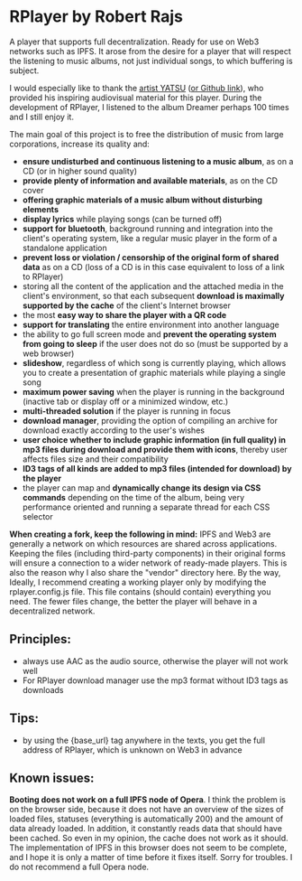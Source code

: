 # RPlayer by Robert Rajs

A player that supports full decentralization. Ready for use on Web3 networks such as IPFS. It arose from the desire for a player that will respect the listening to music albums, not just individual songs, to which buffering is subject.

I would especially like to thank the [artist YATSU](https://yatsuband.bandcamp.com/) ([or Github link](https://github.com/michaldivis)), who provided his inspiring audiovisual material for this player. During the development of RPlayer, I listened to the album Dreamer perhaps 100 times and I still enjoy it.
  
The main goal of this project is to free the distribution of music from large corporations, increase its quality and:
  
* **ensure undisturbed and continuous listening to a music album**, as on a CD (or in higher sound quality)
* **provide plenty of information and available materials**, as on the CD cover
* **offering graphic materials of a music album without disturbing elements**
* **display lyrics** while playing songs (can be turned off)
* **support for bluetooth**, background running and integration into the client's operating system, like a regular music player in the form of a standalone application
* **prevent loss or violation / censorship of the original form of shared data** as on a CD (loss of a CD is in this case equivalent to loss of a link to RPlayer)
* storing all the content of the application and the attached media in the client's environment, so that each subsequent **download is maximally supported by the cache** of the client's Internet browser
* the most **easy way to share the player with a QR code**
* **support for translating** the entire environment into another language
* the ability to go full screen mode and **prevent the operating system from going to sleep** if the user does not do so (must be supported by a web browser)
* **slideshow**, regardless of which song is currently playing, which allows you to create a presentation of graphic materials while playing a single song
* **maximum power saving** when the player is running in the background (inactive tab or display off or a minimized window, etc.)
* **multi-threaded solution** if the player is running in focus
* **download manager**, providing the option of compiling an archive for download exactly according to the user's wishes
* **user choice whether to include graphic information (in full quality) in mp3 files during download and provide them with icons**, thereby user affects files size and their compatibility
* **ID3 tags of all kinds are added to mp3 files (intended for download) by the player**
* the player can map and **dynamically change its design via CSS commands** depending on the time of the album, being very performance oriented and running a separate thread for each CSS selector

**When creating a fork, keep the following in mind:** IPFS and Web3 are generally a network on which resources are shared across applications. Keeping the files (including third-party components) in their original forms will ensure a connection to a wider network of ready-made players. This is also the reason why I also share the "vendor" directory here. By the way, Ideally, I recommend creating a working player only by modifying the rplayer.config.js file. This file contains (should contain) everything you need. The fewer files change, the better the player will behave in a decentralized network.

## Principles:

* always use AAC as the audio source, otherwise the player will not work well
* For RPlayer download manager use the mp3 format without ID3 tags as downloads

## Tips:

* by using the {base_url} tag anywhere in the texts, you get the full address of RPlayer, which is unknown on Web3 in advance

## Known issues:

**Booting does not work on a full IPFS node of Opera**. I think the problem is on the browser side, because it does not have an overview of the sizes of loaded files, statuses (everything is automatically 200) and the amount of data already loaded. In addition, it constantly reads data that should have been cached. So even in my opinion, the cache does not work as it should. The implementation of IPFS in this browser does not seem to be complete, and I hope it is only a matter of time before it fixes itself. Sorry for troubles. I do not recommend a full Opera node.

